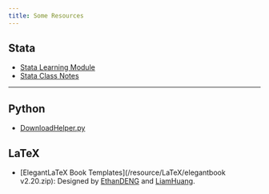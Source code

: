 ```yaml
---
title: Some Resources 
---
```


## Stata
+ [Stata Learning Module](/resource/Stata/Stata_learning_modules.pdf)
+ [Stata Class Notes](/resource/Stata/stata_class_notes.pdf)

---
## Python
+ [DownloadHelper.py](/resource/Python/dlh/DownloadHelper.py)

## LaTeX 
+ [ElegantLaTeX Book Templates](/resource/LaTeX/elegantbook v2.20.zip): Designed by [EthanDENG](https://ddswhu.me/) and [LiamHuang](https://liam0205.me/).

